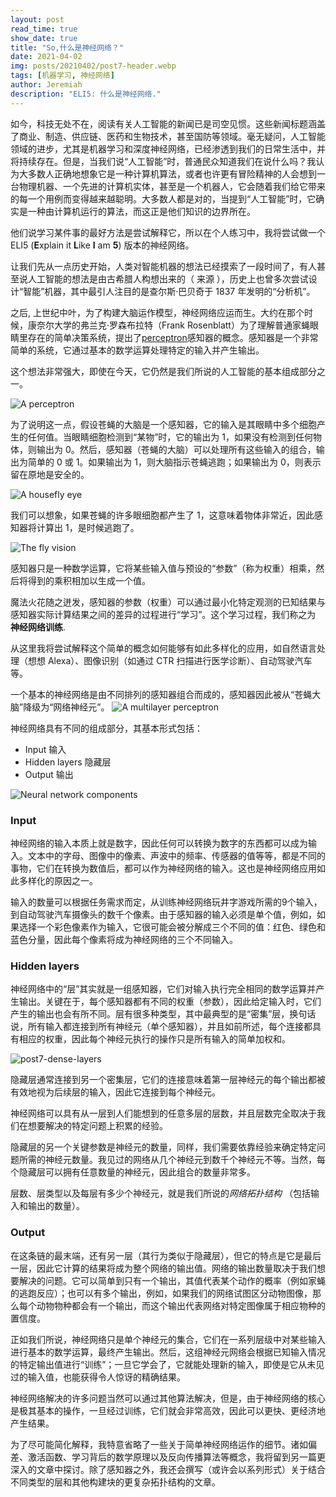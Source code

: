 ```yaml
---
layout: post
read_time: true
show_date: true
title: "So,什么是神经网络？"
date: 2021-04-02
img: posts/20210402/post7-header.webp
tags: [机器学习, 神经网络]
author: Jeremiah
description: "ELI5: 什么是神经网络."
---
```

如今，科技无处不在，阅读有关人工智能的新闻已是司空见惯。这些新闻标题涵盖了商业、制造、供应链、医药和生物技术，甚至国防等领域。毫无疑问，人工智能领域的进步，尤其是机器学习和深度神经网络，已经渗透到我们的日常生活中，并将持续存在。但是，当我们说“人工智能”时，普通民众知道我们在说什么吗？我认为大多数人正确地想象它是一种计算机算法，或者也许更有冒险精神的人会想到一台物理机器、一个先进的计算机实体，甚至是一个机器人，它会随着我们给它带来的每一个用例而变得越来越聪明。大多数人都是对的，当提到“人工智能”时，它确实是一种由计算机运行的算法，而这正是他们知识的边界所在。

他们说学习某件事的最好方法是尝试解释它，所以在个人练习中，我将尝试做一个 ELI5 (**E**xplain it **L**ike **I** am **5**) 版本的神经网络。

让我们先从一点历史开始，人类对智能机器的想法已经摸索了一段时间了，有人甚至说人工智能的想法是由古希腊人构想出来的（ 来源 ），历史上也曾多次尝试设计“智能”机器，其中最引人注目的是查尔斯·巴贝奇于 1837 年发明的“分析机”。

之后, 上世纪中叶，为了构建大脑运作模型，神经网络应运而生。大约在那个时候，康奈尔大学的弗兰克·罗森布拉特（Frank Rosenblatt）为了理解普通家蝇眼睛里存在的简单决策系统，提出了[perceptron](./single-neuron-perceptron)感知器的概念。感知器是一个非常简单的系统，它通过基本的数学运算处理特定的输入并产生输出。

这个想法非常强大，即使在今天，它仍然是我们所说的人工智能的基本组成部分之一。

![A perceptron](./assets/img/posts/20210125/Perceptron.png)

为了说明这一点，假设苍蝇的大脑是一个感知器，它的输入是其眼睛中多个细胞产生的任何值。当眼睛细胞检测到“某物”时，它的输出为 1，如果没有检测到任何物体，则输出为 0。然后，感知器（苍蝇的大脑）可以处理所有这些输入的组合，输出为简单的 0 或 1。如果输出为 1，则大脑指示苍蝇逃跑；如果输出为 0，则表示留在原地是安全的。

![A housefly eye](./assets/img/posts/20210402/post7-housefly-eye.jpg)

我们可以想象，如果苍蝇的许多眼细胞都产生了 1，这意味着物体非常近，因此感知器将计算出 1，是时候逃跑了。

![The fly vision](./assets/img/posts/20210402/post7-fly-vision.jpg)

感知器只是一种数学运算，它将某些输入值与预设的“参数”（称为权重）相乘，然后将得到的乘积相加以生成一个值。

魔法火花随之迸发，感知器的参数（权重）可以通过最小化特定观测的已知结果与感知器实际计算结果之间的差异的过程进行“学习”。这个学习过程，我们称之为 **神经网络训练**.

从这里我将尝试解释这个简单的概念如何能够有如此多样化的应用，如自然语言处理（想想 Alexa）、图像识别（如通过 CTR 扫描进行医学诊断）、自动驾驶汽车等。

一个基本的神经网络是由不同排列的感知器组合而成的，感知器因此被从“苍蝇大脑”降级为“网络神经元”。
![A multilayer perceptron](./assets/img/posts/20210402/post7-multilayer-perceptron.png)

神经网络具有不同的组成部分，其基本形式包括：
- Input 输入
- Hidden layers 隐藏层
- Output 输出

![Neural network components](./assets/img/posts/20210228/nnet_flow.gif)

### Input

神经网络的输入本质上就是数字，因此任何可以转换为数字的东西都可以成为输入。文本中的字母、图像中的像素、声波中的频率、传感器的值等等，都是不同的事物，它们在转换为数值后，都可以作为神经网络的输入。这也是神经网络应用如此多样化的原因之一。

输入的数量可以根据任务需求而定，从训练神经网络玩井字游戏所需的9个输入，到自动驾驶汽车摄像头的数千个像素。由于感知器的输入必须是单个值，例如，如果选择一个彩色像素作为输入，它很可能会被分解成三个不同的值：红色、绿色和蓝色分量，因此每个像素将成为神经网络的三个不同输入。

### Hidden layers

神经网络中的“层”其实就是一组感知器，它们对输入执行完全相同的数学运算并产生输出。关键在于，每个感知器都有不同的权重（参数），因此给定输入时，它们产生的输出也会有所不同。层有很多种类型，其中最典型的是“密集”层，换句话说，所有输入都连接到所有神经元（单个感知器），并且如前所述，每个连接都具有相应的权重，因此每个神经元执行的操作只是所有输入的简单加权和。

![post7-dense-layers](./assets/img/posts/20210402/post7-dense-layers.png)

隐藏层通常连接到另一个密集层，它们的连接意味着第一层神经元的每个输出都被有效地视为后续层的输入，因此它连接到每个神经元。

神经网络可以具有从一层到人们能想到的任意多层的层数，并且层数完全取决于我们在想要解决的特定问题上积累的经验。

隐藏层的另一个关键参数是神经元的数量，同样，我们需要依靠经验来确定特定问题所需的神经元数量。我见过的网络从几个神经元到数千个神经元不等。当然，每个隐藏层可以拥有任意数量的神经元，因此组合的数量非常多。

层数、层类型以及每层有多少个神经元，就是我们所说的*网络拓扑结构* （包括输入和输出的数量）。

### Output

在这条链的最末端，还有另一层（其行为类似于隐藏层），但它的特点是它是最后一层，因此它计算的结果将成为整个网络的输出值。网络的输出数量取决于我们想要解决的问题。它可以简单到只有一个输出，其值代表某个动作的概率（例如家蝇的逃跑反应）；也可以有多个输出，例如，如果我们的网络试图区分动物图像，那么每个动物物种都会有一个输出，而这个输出代表网络对特定图像属于相应物种的置信度。

正如我们所说，神经网络只是单个神经元的集合，它们在一系列层级中对某些输入进行基本的数学运算，最终产生输出。然后，这组神经元网络会根据已知输入情况的特定输出值进行“训练”；一旦它学会了，它就能处理新的输入，即使是它从未见过的输入值，也能获得令人惊讶的精确结果。

神经网络解决的许多问题当然可以通过其他算法解决，但是，由于神经网络的核心是极其基本的操作，一旦经过训练，它们就会非常高效，因此可以更快、更经济地产生结果。

为了尽可能简化解释，我特意省略了一些关于简单神经网络运作的细节。诸如偏差、激活函数、学习背后的数学原理以及反向传播算法等概念，我将留到另一篇更深入的文章中探讨。除了感知器之外，我还会撰写（或许会以系列形式）关于结合不同类型的层和其他构建块的更复杂拓扑结构的文章。
